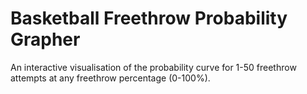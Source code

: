 # Basketball Freethrow Probability Grapher

An interactive visualisation of the probability curve for 1-50 freethrow attempts at any freethrow percentage (0-100%).
